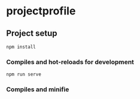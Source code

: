 # projectprofile

## Project setup
```
npm install
```

### Compiles and hot-reloads for development
```
npm run serve
```

### Compiles and minifie
